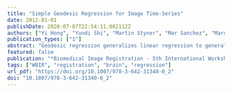 ```yaml
---
title: "Simple Geodesic Regression for Image Time-Series"
date: 2012-01-01
publishDate: 2020-07-07T22:54:11.082112Z
authors: ["Yi Hong", "Yundi Shi", "Martin Styner", "Mar Sanchez", "Marc Niethammer"]
publication_types: ["1"]
abstract: "Geodesic regression generalizes linear regression to general Riemannian manifolds. Applied to images, it allows for a compact approximation of an image time-series through an initial image and an initial momentum. Geodesic regression requires the definition of a squared residual (squared distance) between the regression geodesic and the measurement images. In principle, this squared distance should also be defined through a geodesic connecting an image on the regression geodesic to its respective measurement. However, in practice only standard registration distances (such as sum of squared distances) are used, to reduce computation time. This paper describes a simplified geodesic regression method which approximates the registration-based distances with respect to a fixed initial image. This results in dramatically simplified computations. In particular, the method becomes straightforward to implement using readily available large displacement diffeomorphic metric mapping (LDDMM) shooting algorithms and decouples the problem into pairwise image registrations allowing parallel computations. We evaluate the approach using 2D synthetic images and real 3D brain images."
featured: false
publication: "*Biomedical Image Registration - 5th International Workshop, WBIR 2012, Nashville, TN, USA, July 7-8, 2012. Proceedings*"
tags: ["WBIR", "registration", "brain", "regression"]
url_pdf: "https://doi.org/10.1007/978-3-642-31340-0_2"
doi: "10.1007/978-3-642-31340-0_2"
---
```


